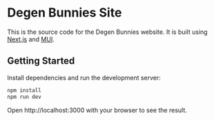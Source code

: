 # Degen Bunnies Site

This is the source code for the Degen Bunnies website. It is built using [Next.js](https://nextjs.org/)
and [MUI](https://mui.com/).

## Getting Started
Install dependencies and run the development server:

```bash
npm install
npm run dev
```

Open http://localhost:3000 with your browser to see the result.
